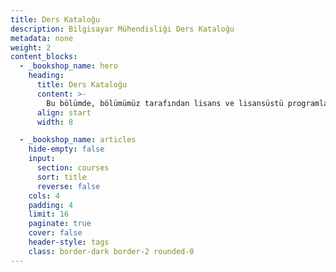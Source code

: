 ```yaml
---
title: Ders Kataloğu
description: Bilgisayar Mühendisliği Ders Kataloğu
metadata: none
weight: 2
content_blocks:
  - _bookshop_name: hero
    heading:
      title: Ders Kataloğu
      content: >-
        Bu bölümde, bölümümüz tarafından lisans ve lisansüstü programlar kapsamında verilen dersler hakkında ayrıntılı bilgiler sunulmaktadır. Derslerimiz, temel bilgi sağlayan zorunlu derslerden, güncel araştırmaları ve yeni teknolojileri yansıtan ileri düzey seçmeli derslere kadar geniş bir konu yelpazesini kapsamaktadır. Her ders, alanında deneyimli öğretim üyeleri tarafından geliştirilip akademik ciddiyet ve güncel içerik ile verilmektedir. Aşağıda, ders içeriklerine, ön koşullara, kredi bilgilerine ve hangi dönemlerde açıldıklarına dair bilgilere ulaşabilirsiniz.
      align: start
      width: 8

  - _bookshop_name: articles
    hide-empty: false
    input:
      section: courses
      sort: title
      reverse: false
    cols: 4
    padding: 4
    limit: 16
    paginate: true
    cover: false
    header-style: tags
    class: border-dark border-2 rounded-0
---
```

